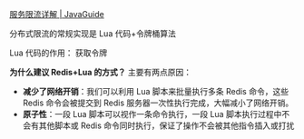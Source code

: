 

[服务限流详解 | JavaGuide](https://javaguide.cn/high-availability/limit-request.html#分布式限流怎么做)





分布式限流的常规实现是 Lua 代码+令牌桶算法



Lua 代码的作用： 获取令牌



**为什么建议 Redis+Lua 的方式？** 主要有两点原因：

- **减少了网络开销**：我们可以利用 Lua 脚本来批量执行多条 Redis 命令，这些 Redis 命令会被提交到 Redis 服务器一次性执行完成，大幅减小了网络开销。
- **原子性**：一段 Lua 脚本可以视作一条命令执行，一段 Lua 脚本执行过程中不会有其他脚本或 Redis 命令同时执行，保证了操作不会被其他指令插入或打扰